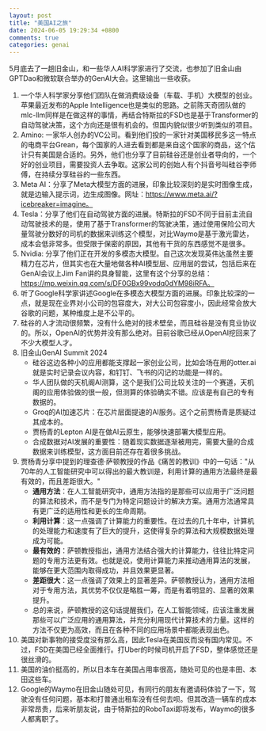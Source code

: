 ```yaml
---
layout: post
title: "美国AI之旅"
date: 2024-06-05 19:29:34 +0800
comments: true
categories: genai
---
```


5月底去了一趟旧金山，和一些华人AI科学家进行了交流，也参加了旧金山由GPTDao和微软联合举办的GenAI大会。这里输出一些收获。

<!-- more -->

1. 一个华人科学家分享他们团队在做消费级设备（车载、手机）大模型的创业。苹果最近发布的Apple Intelligence也是类似的思路。之前陈天奇团队做的mlc-llm同样是在做这样的事情，再结合特斯拉的FSD也是基于Transformer的自动驾驶决策，这个方向还是很有机会的。但国内貌似很少听到类似的项目。
2. Amino: 一家华人创办的VC公司。看到他们投的一家针对美国移民多这一特点的电商平台Grean，每个国家的人进去看到都是来自这个国家的商品，这个估计只有美国是合适的。另外，他们也分享了目前硅谷还是创业者导向的，一个好的创业项目，需要投资人去争取。这家公司的创始人有个抖音号叫硅谷李师傅，在持续分享硅谷的一些东西。
2. Meta AI：分享了Meta大模型方面的进展，印象比较深刻的是实时图像生成，就是边输入提示词，边生成图像。网址：https://www.meta.ai/?icebreaker=imagine。
3. Tesla：分享了他们在自动驾驶方面的进展。特斯拉的FSD不同于目前主流自动驾驶技术的是，使用了基于Transformer的驾驶决策，通过使用保险公司大量驾驶分数好的司机的数据来训练这个模型，对比Waymo是基于激光雷达，成本会低非常多。但受限于保密的原因，其他有干货的东西感觉不是很多。
3. Nvidia: 分享了他们正在开发的多模态大模型。自己这次发现英伟达虽然主要精力在芯片，但其实也在大量地做各种AI模型层、应用层的尝试，包括后来在GenAI会议上Jim Fan讲的具身智能，这里有这个分享的总结：https://mp.weixin.qq.com/s/DF0GBx99vodq0dYM98iRFA。
4. 听了Google科学家讲述Google在多模态大模型方面的进展。印象比较深的一点，就是现在业界对小公司的包容度大，对大公司包容度小，因此经常会放大谷歌的问题，某种维度上是不公平的。
5. 硅谷的人才流动很频繁，没有什么绝对的技术壁垒，而且硅谷是没有竞业协议的。所以，OpenAI的优势并没有那么绝对。目前谷歌已经从OpenAI挖回来了不少大模型人才。
6. 旧金山GenAI Summit 2024
    - 硅谷这边各种小的应用都能支撑起一家创业公司，比如会场在用的otter.ai就是实时记录会议内容，和钉钉、飞书的闪记的功能是一样的。
    - 华人团队做的天机阁AI测算，这个是我们公司比较关注的一个赛道，天机阁的应用体验做的很一般，但测算的体验确实不错。应该是有自己的专有数据的。
    - Groq的AI加速芯片：在芯片层面提速的AI服务。这个之前贾杨青是质疑过其成本的。
    - 贾杨青的Lepton AI是在做AI云原生，能够快速部署大模型应用。
    - 合成数据对AI发展的重要性：随着现实数据逐渐被用完，需要大量的合成数据来训练模型，这方面目前还存在着很多挑战。
7. 贾杨青分享中提到的理查德·萨顿教授的作品《痛苦的教训》中的一句话："从70年的人工智能研究中可以得出的最大教训是，利用计算的通用方法最终是最有效的，而且差距很大。"
    - **通用方法**：在人工智能研究中，通用方法指的是那些可以应用于广泛问题的算法和技术，而不是专门为特定问题设计的解决方案。通用方法通常具有更广泛的适用性和更长的生命周期。
    - **利用计算**：这一点强调了计算能力的重要性。在过去的几十年中，计算机的处理能力和速度有了巨大的提升，这使得复杂的算法和大规模数据处理成为可能。
    - **最有效的**：萨顿教授指出，通用方法结合强大的计算能力，往往比特定问题的专用方法更有效。也就是说，使用计算能力来推动通用算法的发展，能够在更大范围内取得成功，并且效果更显著。
    - **差距很大**：这一点强调了效果上的显著差异。萨顿教授认为，通用方法相对于专用方法，其优势不仅仅是略胜一筹，而是有着明显的、显著的效果提升。
    - 总的来说，萨顿教授的这句话提醒我们，在人工智能领域，应该注重发展那些可以广泛应用的通用算法，并充分利用现代计算技术的力量。这样的方法不仅更为高效，而且在各种不同的应用场景中都能表现出色。
8. 美国对新事物的接受度没有那么高，因此Tesla在美国反而没有国内常见。不过，FSD在美国已经全面推行。打Uber的时候司机开启了FSD，整体感觉还是很丝滑的。
9. 美国的油价挺高的，所以日本车在美国占用率很高，随处可见的也是丰田、本田这些车。
9. Google的Waymo在旧金山随处可见，有同行的朋友有邀请码体验了一下，驾驶没有任何问题，基本和打普通出租车没有任何去呗。但其改造一辆车的成本非常昂贵，后来听朋友说，由于特斯拉的RoboTaxi即将发布，Waymo的很多人都离职了。
